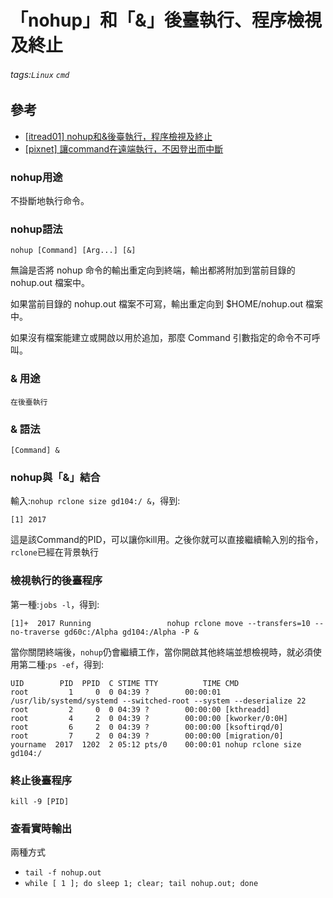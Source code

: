 # 「nohup」和「&」後臺執行、程序檢視及終止
###### tags:`Linux` `cmd`
## 參考
 - [[itread01] nohup和&後臺執行，程序檢視及終止](https://www.itread01.com/content/1548984246.html)
 - [[pixnet] 讓command在遠端執行，不因登出而中斷](https://dragonspring.pixnet.net/blog/post/33257496)

### nohup用途
不掛斷地執行命令。

### nohup語法
    nohup [Command] [Arg...] [&]

無論是否將 nohup 命令的輸出重定向到終端，輸出都將附加到當前目錄的 nohup.out 檔案中。

如果當前目錄的 nohup.out 檔案不可寫，輸出重定向到 $HOME/nohup.out 檔案中。

如果沒有檔案能建立或開啟以用於追加，那麼 Command 引數指定的命令不可呼叫。

### & 用途
    在後臺執行

### & 語法
    [Command] &

### nohup與「&」結合
輸入:`nohup rclone size gd104:/ &`，得到:

    [1] 2017

這是該Command的PID，可以讓你kill用。之後你就可以直接繼續輸入別的指令，`rclone`已經在背景執行


### 檢視執行的後臺程序
第一種:`jobs -l`，得到:

    [1]+  2017 Running                 nohup rclone move --transfers=10 --no-traverse gd60c:/Alpha gd104:/Alpha -P &

當你關閉終端後，`nohup`仍會繼續工作，當你開啟其他終端並想檢視時，就必須使用第二種:`ps -ef`，得到:

    UID        PID  PPID  C STIME TTY          TIME CMD
    root         1     0  0 04:39 ?        00:00:01 /usr/lib/systemd/systemd --switched-root --system --deserialize 22
    root         2     0  0 04:39 ?        00:00:00 [kthreadd]
    root         4     2  0 04:39 ?        00:00:00 [kworker/0:0H]
    root         6     2  0 04:39 ?        00:00:00 [ksoftirqd/0]
    root         7     2  0 04:39 ?        00:00:00 [migration/0]
    yourname  2017  1202  2 05:12 pts/0    00:00:01 nohup rclone size gd104:/

### 終止後臺程序
    kill -9 [PID]
    
### 查看實時輸出
兩種方式
 - `tail -f nohup.out`
 - `while [ 1 ]; do sleep 1; clear; tail nohup.out; done`
